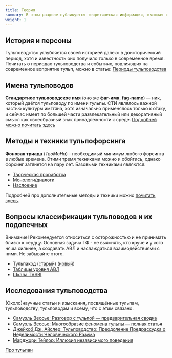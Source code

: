 ```yaml
---
title: Теория
summary: В этом разделе публикуется теоретическая информация, включая описания техник, анализы разных гайдов и полезные заметки, которые позволят пытливому хосту обойти стереотипные ошибки. Здесь же мы рассматриваем культуру и историю тульповодства.
weight: 1
---
```


## История и персоны
Тульповодство углубляется своей историей далеко в доисторический период, хотя и известность оно получило только в современное время. Почитать о периодах тульповодства и событиях, повлиявших на современное воприятие тульп, можно в статье: [Периоды тульповодства](/theory/history_periods)

## Имена тульповодов 
**Стандартное тульповодское имя** (оно же **фаг-имя**, **fag-name**) — ник, который даётся тульповоду по имени тульпы.
СТИ являлось важной частью культуры имгтяна, хотя изначально применялось только к о̀та̀ку, и сейчас имеет по большей части развлекательный или декоративный смысл как своеобразный знак принадлежности к среде. [Подробней можно почитать здесь](/theory/fagname)

## Методы и техники тульпофорсинга 
**Фоновая триада** (_ТвоМоНа_)  - необходимый минимум любого форсинга в любые времена. Этими тремя техниками можно и обойтись, однако форсинг затянется на пару лет. Базовыми техниками являются:
* [Творческая проработка](/theory/творческий_форсинг)
* [Монологи/диалоги](/theory/монологи)
* [Наслоение](/theory/наслоение)

Подробней про дополнительные методы и техники можно [почитать здесь](/theory/methods).

## Вопросы классификации тульповодов и их подопечных
Внимание! Рекомендуется относиться с осторожностью и не принимать близко к сердцу. Основная задача ТФ - не выяснять, кто круче и у кого няша сильнее, а создавать АВЛ и наслаждаться взаимодействиями с ними. Не забывайте этого.
* Тульпакод ([старый](/theory/tuc022)) ([новый](/theory/tuc035))
* [Таблицы уровня АВЛ](/theory/siendel-table)
* [Шкала TVSBI](/theory/tvsbi)

## Исследования тульповодства
(Около)научные статьи и изыскания, посвящённые тульпам, тульповодству, тульповодам и всему, что с этим связано.
* [Самуэль Вессье: Разговор с тульпой — предварительная сводка](/studies/vessiere_summary)
* [Самуэль Вессье: Многообразие феномена тульпы — полная статья](/studies/vessiere_full)
* [Джейкоб Дж. Айслер: Тульповодство: Преодоление Предрассудка о Неделимости Человеческого Разума](/studies/tulpamancy_tashm)
* [Марджори Тейлор: Иллюзия независимого поведения](/studies/iia)

[Про тульпан](/theory/tultul)
